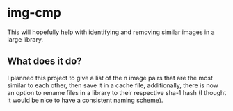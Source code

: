 # img-cmp
This will hopefully help with identifying and removing similar images in a large library.

## What does it do?
I planned this project to give a list of the n image pairs that are the most similar to each other,
then save it in a cache file, additionally, there is now an option to rename files in a library to
their respective sha-1 hash (I thought it would be nice to have a consistent naming scheme).
